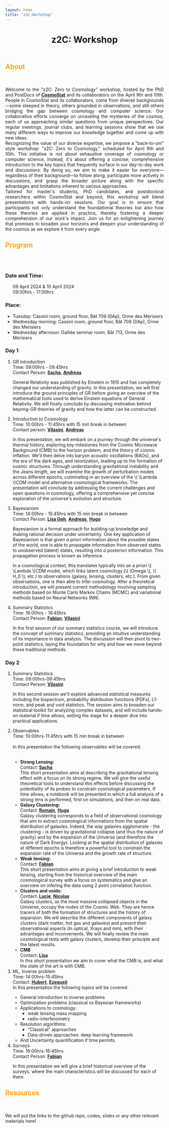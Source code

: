 ```yaml
---
layout: home
title: "z2C:Workshop"
---
```


<header class="z2csite-header">
  <div class="z2cdynamic-title">
    <h1 class="z2cmain-title">z2C: Workshop</h1>
  </div>
</header>

<main>
  <section id="about" class="z2ccontent-section" style="text-align: justify;">
  <h1 style="color: orange;">About</h1>
  <br>
  <br>
        Welcome to the "z2C: Zero to Cosmology" workshop, hosted by the PhD and PostDocs of <a href="https://www.cosmostat.org/"><strong>CosmoStat</strong></a> and its collaborators on the April 9th and 10th. People in CosmoStat and its collaborators, come from diverse backgrounds—some steeped in theory, others grounded in observations, and still others bridging the gap between cosmology and computer science. Our collaborative efforts converge on unraveling the mysteries of the cosmos, each of us approaching similar questions from unique perspectives. Our regular meetings, journal clubs, and learning sessions show that we use many different ways to improve our knowledge together and come up with new ideas.
        <br>
        Recognizing the value of our diverse expertise, we propose a "back-to-uni" style workshop: "z2C: Zero to Cosmology," scheduled for April 9th and 10th. This initiative is not about exhaustive coverage of cosmology or computer science. Instead, it's about offering a concise, comprehensive introduction to the key topics that frequently surface in our day-to-day work and discussions. By doing so, we aim to make it easier for everyone—regardless of their background—to follow along, participate more actively in discussions, and grasp the broader picture along with the specific advantages and limitations inherent to various approaches.
        <br>
        Tailored for master's students, PhD candidates, and postdoctoral researchers within CosmoStat and beyond, this workshop will blend presentations with hands-on sessions. Our goal is to ensure that participants not only understand the foundational theories but also how these theories are applied in practice, thereby fostering a deeper comprehension of our work's impact. Join us for an enlightening journey that promises to broaden your horizons and deepen your understanding of the cosmos as we explore it from every angle.
  </section>

<section id="program" class="z2ccontent-section">
  <h1 style="color: orange;">Program</h1>
  <br>
  <br>
  <h3> Date and Time: </h3>
  <ul> 09 April 2024 & 10 April 2024 <br> 09:00hrs - 17:00hrs</ul>
  <h3> Place: </h3>
  <ul> 
    <li> Tuesday: Cassini room, ground floor, Bât 709 (DAp), Orme des Merisiers </li>
    <li> Wednesday morning: Cassini room, ground floor, Bât 709 (DAp), Orme des Merisiers </li>
    <li> Wednesday afternoon: Galilée seminar room, Bât 713, Orme des Merisiers </li> 
  </ul>
  <h3>Day 1</h3>
  <ol>
    <li>GR introduction 
        <div class="description">
            Time: 09:00hrs - 09:45hrs<br>
            Contact Person: <a href="https://www.cosmostat.org/people/sacha-guerrini"><strong>Sacha</strong></a>, <a href="https://www.cosmostat.org/people/andreas-tersenov"><strong>Andreas</strong></a>
            <br>
            <p>General Relativity was published by Einstein in 1915 and has completely changed our understanding of gravity. In this presentation, we will first introduce the ground principles of GR before giving an overview of the mathematical tools used to derive Einstein equations of General Relativity. We will finally conclude by discussing motivation behind beyong-GR theories of gravity and how the latter can be constructed.</p>
        </div>
    </li>
    <li>Introduction to Cosmology 
        <div class="description">
            Time: 10:00hrs - 11:45hrs with 15 min break in between<br>
            Contact person: <a href="https://www.cosmostat.org/people/vilasini-tinnaneri-sreekanth"><strong>Vilasini</strong></a>, <a href="https://www.cosmostat.org/people/andreas-tersenov"><strong>Andreas</strong></a>
            <br>
            <p>In this presentation, we will embark on a journey through the universe's thermal history, exploring key milestones from the Cosmic Microwave Background (CMB) to the horizon problem, and the theory of cosmic inflation. We'll then delve into baryon acoustic oscillations (BAOs), and the era of the dark ages, and reionization, leading up to the formation of cosmic structures. Through understanding gravitational instability and the Jeans length, we will examine the growth of perturbation modes across different epochs, culminating in an overview of the \( \Lambda \)CDM model and alternative cosmological frameworks. The presentation will conclude by addressing the current challenges and open questions in cosmology, offering a comprehensive yet concise exploration of the universe's evolution and structure.</p>
        </div>
    </li>
    <li>Bayesianism
        <div class="description">
        Time: 14:00hrs - 15:45hrs with 15 min break in between<br>
        Contact Person: <a href="https://www.cosmostat.org/people/lisa-goh"><strong>Lisa Goh</strong></a>, <a href="https://www.cosmostat.org/people/andreas-tersenov"><strong>Andreas</strong></a>, <a href="https://www.linkedin.com/in/hsimonfroy/?locale=fr_FR"><strong>Hugo</strong></a>
        <br>
        <p>Bayesianism is a formal approach for building-up knowledge and making rational decision under uncertainty. One key application of Bayesianism is that given <em>a priori</em> information about the possible states of the world, one is able to propagate information from observed states to unobserved (latent) states, resulting into <em>a posteriori</em> information. This propagation process is known as inference.</p>
        <p>In a cosmological context, this translates typically into an a priori \( \Lambda \)CDM model, which links latent cosmology (\( \Omega \), \( H_0 \), etc.) to observations (galaxy, lensing, clusters, etc.). From given observations, one is then able to infer cosmology. After a theoretical introduction, we will present current methodology involving sampling methods based on Monte Carlo Markov Chains (MCMC) and variational methods based on Neural Networks (NN).</p>
        </div>
    </li>
    <li>Summary Statistics 
      <div class="description">
        Time: 16:00hrs - 16:45hrs<br>
        Contact Person: <a href="https://www.cosmostat.org/people/fabian-hervas-peters"><strong>Fabian</strong></a>, <a href="https://www.cosmostat.org/people/vilasini-tinnaneri-sreekanth"><strong>Vilasini</strong></a> 
        <br>
        <p>In the first session of our summary statistics course, we will introduce the concept of summary statistics, providing an intuitive understanding of its importance in data analysis. The discussion will then pivot to two-point statistics, laying the foundation for why and how we move beyond these traditional methods.</p> 
      </div>
    </li>
  </ol>
  <h3>Day 2</h3>
  <ol>
    <li>Summary Statistics 
      <div class="description">
        Time: 09:00hrs-09:45hrs<br>
        Contact Person: <a href="https://www.cosmostat.org/people/vilasini-tinnaneri-sreekanth"><strong>Vilasini</strong></a> 
        <br>
        <p>In this second session we'll explore advanced statistical measures including the bispectrum, probability distribution functions (PDFs), L1-norm, and peak and void statistics. The session aims to broaden our statistical toolkit for analyzing complex datasets, and will include hands-on material if time allows, setting the stage for a deeper dive into practical applications.</p>
      </div>
    </li>
    <li>Observables 
        <div class="description">
          Time: 10:00hrs-11:45hrs with 15 min break in between<br>
          <br>
          In this presentation the following observables will be covered: <br> <br>
          <ul>
            <li> <strong>Strong Lensing: </strong>
              <br> 
              Contact: <a href="https://www.cosmostat.org/people/sacha-guerrini"><strong>Sacha</strong></a> 
              <br>
              This short presentation aims at describing the gravitational lensing effect with a focus on its strong regime. We will give the useful theoretical tools to understand this effects before discussing the potentiality of its probes to constrain cosmological parameters. If time allows, a notebook will be presented in which a full analysis of a strong lens is performed, first on simulations, and then on real data. 
            </li>
            <li> <strong>Galaxy Clustering: </strong> 
              <br> Contact: <a href="https://www.linkedin.com/in/romain-paviot-68853b260/?trk=people-guest_people_search-card&originalSubdomain=fr"><strong>Romain</strong></a>, <a href="https://www.linkedin.com/in/hsimonfroy/?locale=fr_FR"><strong>Hugo</strong></a> 
              <br>
              Galaxy clustering corresponds to a field of observational cosmology that aim to extract cosmological informations from the spatial distribution of galaxies. Indeed, the way galaxies agglomerate - the clustering - is driven by gravitational collapse (and thus the nature of gravity) and by the expansion of the Universe (and therefore the nature of Dark Energy). Looking at the spatial distribution of galaxies at different epochs is therefore a powerful tool to constrain the expansion rate of the Universe and the growth rate of structure. 
            </li>
            <li> <strong>Weak lensing: </strong>
              <br>
              Contact: <a href="https://www.cosmostat.org/people/fabian-hervas-peters"><strong>Fabian</strong></a>
              <br>
              This short presentation aims at giving a brief introduction to weak lensing, starting from the historical overview of the main cosmological survey with a focus on systematics and give an overview on infering the data using 2 point correlation function.
            </li>
            <li> <strong> Clusters and voids: </strong>
              <br>
              Contact: <a href="https://www.cosmostat.org/people/lucie-baumont"><strong>Lucie</strong></a>, <a href="https://www.linkedin.com/in/nicolas-cerardi/?originalSubdomain=fr"><strong>Nicolas</strong></a>
              <br>
              Galaxy clusters, as the most massive collapsed objects in the Universe, occupy the nodes of the Cosmic Web. They are hence tracers of both the formation of structures and the history of expansion. We will describe the different components of galaxy clusters (dark matter, hot gas and galaxies) and present their observational aspects (in optical, Xrays and mm), with their advantages and inconvenients. We will finally review the main cosmological tests with galaxy clusters, develop their principle and the latest results.
            </li>
            <li> <strong> CMB</strong>
              <br>
              Contact: <a href="https://www.cosmostat.org/people/lisa-goh"><strong>Lisa</strong></a>
              <br>
              In this short presentation we aim to cover what the CMB is, and what the state of the art is with CMB.
            </li>
          </ul>
        </div>
    </li>
    <li>ML, Inverse problem 
      <div class="description">
        Time: 14:00hrs-15:45hrs<br>
        Contact: <a href="https://www.cosmostat.org/people/hubert-leterme"><strong>Hubert</strong></a>, <a href="https://www.cosmostat.org/people/ezequiel-centofanti"><strong>Ezequeil</strong></a>
        <br>
        In this presentation the following topics will be covered:
        <ul>
            <li>General introduction to inverse problems</li>
            <li>Optimization problems (classical vs Bayesian frameworks)</li>
            <li>Applications to cosmology:
                <ul>
                <li>weak lensing mass mapping</li> 
                <li>radio-interferometry</li>
              </ul>
             </li>
            <li>Resolution algorithms:
              <ul>
              <li>"Classical" approaches</li>
              <li>Data-driven approaches: deep learning framework</li>
              </ul>
            </li>
            <li>And Uncertainty quantification if time permits.</li>
        </ul>
      </div>
    </li>
    <li>Surveys
      <div class="description">
        Time: 16:00hrs-16:45hrs<br>
        Contact Person: <a href="https://www.cosmostat.org/people/fabian-hervas-peters"><strong>Fabian</strong></a>
        <br>
        <p>In this presentation we will give a brief historical overview of the surveys, where the main characteristics will be discussed for each of them.</p>
      </div>
    </li>
  </ol>
</section>

<section id="resources" class="z2ccontent-section">
  <h1 style="color: orange;">Resources</h1>
  <br>
  <br>
  We will put the links to the github repo, codes, slides or any other relevant materials here!
</section>

</main>

<script>
    $(document).ready(function() {
  var header = $('.site-header'); // cache header selector for performance
  var dynamicTitle = $('.dynamic-title'); // cache title selector for performance
  var originalTitleSize = $('.main-title').css('font-size');

  $(window).on('scroll', function() {
    var scrollDistance = $(this).scrollTop();

    // Adjust the point of change as per your layout and preferences
    if (scrollDistance > 100) {
      if (!header.hasClass('small-title')) {
        header.addClass('small-title');
        dynamicTitle.animate({ 'font-size': '1em' }, 300);
      }
    } else {
      if (header.hasClass('small-title')) {
        header.removeClass('small-title');
        dynamicTitle.animate({ 'font-size': originalTitleSize }, 300);
      }
    }
  });
});
</script>

<script>
    document.addEventListener('DOMContentLoaded', (event) => {
  document.querySelectorAll('.z2ccontent-section ol li').forEach((item) => {
    item.addEventListener('click', function() {
      this.querySelector('.description').style.display = this.querySelector('.description').style.display === 'block' ? 'none' : 'block';
    });
  });
});
</script>